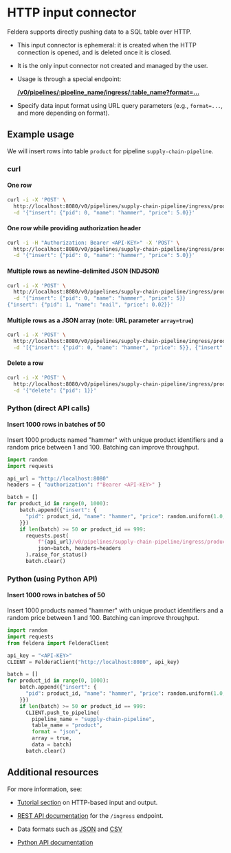 # HTTP input connector

Feldera supports directly pushing data to a SQL table over HTTP.

* This input connector is ephemeral: it is created when the HTTP
  connection is opened, and is deleted once it is closed.

* It is the only input connector not created and managed by the user.

* Usage is through a special endpoint:

  **[/v0/pipelines/:pipeline_name/ingress/:table_name?format=...](https://www.feldera.com/api/push-data-to-a-sql-table)**

* Specify data input format using URL query parameters
  (e.g., `format=...`, and more depending on format).

## Example usage

We will insert rows into table `product` for pipeline `supply-chain-pipeline`.

### curl

#### One row
```bash
curl -i -X 'POST' \
  http://localhost:8080/v0/pipelines/supply-chain-pipeline/ingress/product?format=json \
  -d '{"insert": {"pid": 0, "name": "hammer", "price": 5.0}}'
```

#### One row while providing authorization header
```bash
curl -i -H "Authorization: Bearer <API-KEY>" -X 'POST' \
  http://localhost:8080/v0/pipelines/supply-chain-pipeline/ingress/product?format=json \
  -d '{"insert": {"pid": 0, "name": "hammer", "price": 5.0}}'
```

#### Multiple rows as newline-delimited JSON (NDJSON)
```bash
curl -i -X 'POST' \
  http://localhost:8080/v0/pipelines/supply-chain-pipeline/ingress/product?format=json \
  -d '{"insert": {"pid": 0, "name": "hammer", "price": 5}}
{"insert": {"pid": 1, "name": "nail", "price": 0.02}}'
```

#### Multiple rows as a JSON array (note: URL parameter `array=true`)
```bash
curl -i -X 'POST' \
  http://localhost:8080/v0/pipelines/supply-chain-pipeline/ingress/product?format=json\&array=true \
  -d '[{"insert": {"pid": 0, "name": "hammer", "price": 5}}, {"insert": {"pid": 1, "name": "nail", "price": 0.02}}]'
```

#### Delete a row
```bash
curl -i -X 'POST' \
  http://localhost:8080/v0/pipelines/supply-chain-pipeline/ingress/product?format=json \
  -d '{"delete": {"pid": 1}}'
```

### Python (direct API calls)

#### Insert 1000 rows in batches of 50

Insert 1000 products named "hammer" with unique product identifiers
and a random price between 1 and 100. Batching can improve throughput.

```python
import random
import requests

api_url = "http://localhost:8080"
headers = { "authorization": f"Bearer <API-KEY>" }

batch = []
for product_id in range(0, 1000):
    batch.append({"insert": {
      "pid": product_id, "name": "hammer", "price": random.uniform(1.0, 100.0)
    }})
    if len(batch) >= 50 or product_id == 999:
      requests.post(
          f"{api_url}/v0/pipelines/supply-chain-pipeline/ingress/product?format=json&array=true",
          json=batch, headers=headers
      ).raise_for_status()
      batch.clear()
```

### Python (using Python API)

#### Insert 1000 rows in batches of 50

Insert 1000 products named "hammer" with unique product identifiers
and a random price between 1 and 100. Batching can improve throughput.

```python
import random
import requests
from feldera import FelderaClient

api_key = "<API-KEY>"
CLIENT = FelderaClient("http://localhost:8080", api_key)

batch = []
for product_id in range(0, 1000):
    batch.append({"insert": {
      "pid": product_id, "name": "hammer", "price": random.uniform(1.0, 100.0)
    }})
    if len(batch) >= 50 or product_id == 999:
      CLIENT.push_to_pipeline(
        pipeline_name = "supply-chain-pipeline",
        table_name = "product",
        format = "json",
        array = true,
        data = batch)
      batch.clear()
```

## Additional resources

For more information, see:

* [Tutorial section](/docs/tutorials/basics/part2) on HTTP-based input and output.

* [REST API documentation](https://www.feldera.com/api/push-data-to-a-sql-table) for the `/ingress` endpoint.

* Data formats such as [JSON](https://www.feldera.com/docs/formats/json) and
  [CSV](https://www.feldera.com/docs/formats/csv)

* [Python API documentation](https://www.feldera.com/python/index.html)
